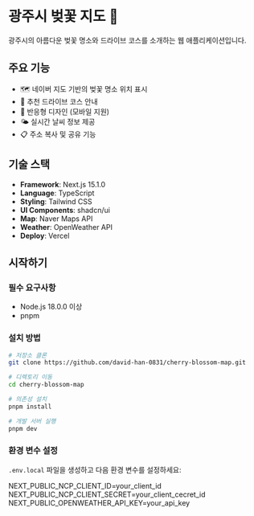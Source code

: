 # 광주시 벚꽃 지도 🌸

광주시의 아름다운 벚꽃 명소와 드라이브 코스를 소개하는 웹 애플리케이션입니다.

## 주요 기능

- 🗺️ 네이버 지도 기반의 벚꽃 명소 위치 표시
- 🚗 추천 드라이브 코스 안내
- 📱 반응형 디자인 (모바일 지원)
- 🌤️ 실시간 날씨 정보 제공
- 📋 주소 복사 및 공유 기능

## 기술 스택

- **Framework**: Next.js 15.1.0
- **Language**: TypeScript
- **Styling**: Tailwind CSS
- **UI Components**: shadcn/ui
- **Map**: Naver Maps API
- **Weather**: OpenWeather API
- **Deploy**: Vercel

## 시작하기

### 필수 요구사항

- Node.js 18.0.0 이상
- pnpm

### 설치 방법

```bash
# 저장소 클론
git clone https://github.com/david-han-0831/cherry-blossom-map.git

# 디렉토리 이동
cd cherry-blossom-map

# 의존성 설치
pnpm install

# 개발 서버 실행
pnpm dev
```

### 환경 변수 설정

`.env.local` 파일을 생성하고 다음 환경 변수를 설정하세요:


NEXT_PUBLIC_NCP_CLIENT_ID=your_client_id
NEXT_PUBLIC_NCP_CLIENT_SECRET=your_client_cecret_id
NEXT_PUBLIC_OPENWEATHER_API_KEY=your_api_key
